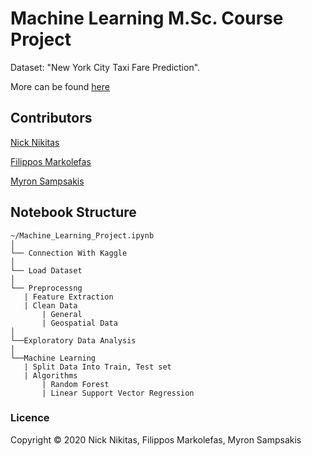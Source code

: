# Machine Learning M.Sc. Course Project

Dataset: "New York City Taxi Fare Prediction".

More can be found [here](https://www.kaggle.com/c/new-york-city-taxi-fare-prediction/)

## Contributors


[Nick Nikitas](https://github.com/nikoshet) 

[Filippos Markolefas](https://github.com/filippos93)

[Myron Sampsakis](https://github.com/sbmyron)


## Notebook Structure
```
~/Machine_Learning_Project.ipynb
│
└── Connection With Kaggle
│
└── Load Dataset
│
└── Preprocessng
   | Feature Extraction
   | Clean Data
       | General
       | Geospatial Data   
│
└──Exploratory Data Analysis
│
└──Machine Learning
   | Split Data Into Train, Test set
   | Algorithms
       | Random Forest
       | Linear Support Vector Regression
```

### Licence
Copyright © 2020 Nick Nikitas, Filippos Markolefas, Myron Sampsakis


